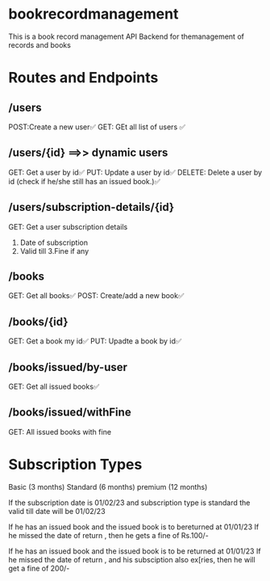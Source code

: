 # book**record**management

This is a book record management API Backend for themanagement of records and books

# Routes and Endpoints

## /users

POST:Create a new user✅
GET: GEt all list of users ✅

## /users/{id} ==>> dynamic users

GET: Get a user by id✅
PUT: Update a user by id✅
DELETE: Delete a user by id (check if he/she still has an issued book.)✅

## /users/subscription-details/{id}

GET: Get a user subscription details

1. Date of subscription
2. Valid till
   3.Fine if any

## /books

GET: Get all books✅
POST: Create/add a new book✅

## /books/{id}

GET: Get a book my id✅
PUT: Upadte a book by id✅

## /books/issued/by-user

GET: Get all issued books✅

## /books/issued/withFine

GET: All issued books with fine

# Subscription Types

Basic (3 months)
Standard (6 months)
premium (12 months)

If the subscription date is 01/02/23
and subscription type is standard
the valid till date will be 01/02/23

If he has an issued book and the issued book is to bereturned at 01/01/23
If he missed the date of return , then he gets a fine of Rs.100/-

If he has an issued book and the issued book is to be returned at 01/01/23
If he missed the date of return , and his subsciption also ex[ries, then he will get a fine of 200/-
